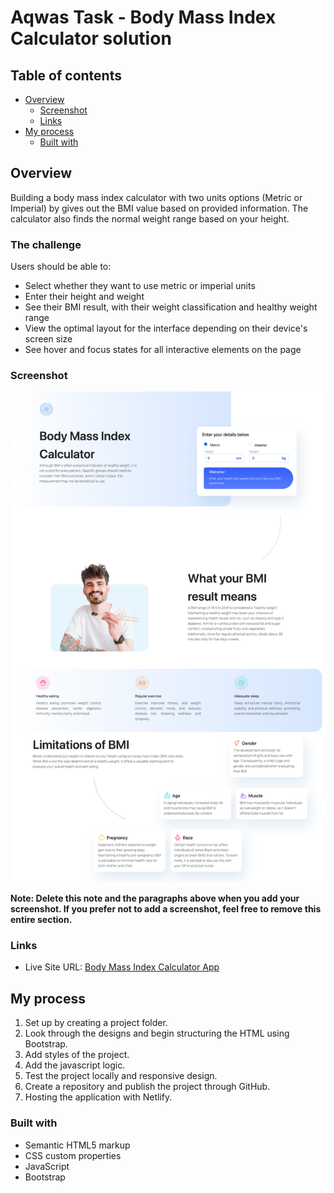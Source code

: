 # Aqwas Task - Body Mass Index Calculator solution

## Table of contents

- [Overview](#overview)
  - [Screenshot](#screenshot)
  - [Links](#links)
- [My process](#my-process)
  - [Built with](#built-with)

## Overview

Building a body mass index calculator with two units options (Metric or Imperial) by gives out the BMI value based on provided information. The calculator also finds the normal weight range based on your height.

### The challenge

Users should be able to:

- Select whether they want to use metric or imperial units
- Enter their height and weight
- See their BMI result, with their weight classification and healthy weight range
- View the optimal layout for the interface depending on their device's screen size
- See hover and focus states for all interactive elements on the page

### Screenshot

![full screenshot of app](./assets/images/projectScreenshot.png)

**Note: Delete this note and the paragraphs above when you add your screenshot. If you prefer not to add a screenshot, feel free to remove this entire section.**

### Links

- Live Site URL: [Body Mass Index Calculator App](https://bodymassindexcalculatorapp.netlify.app/)

## My process

1. Set up by creating a project folder.
1. Look through the designs and begin structuring the HTML using Bootstrap.
1. Add styles of the project.
1. Add the javascript logic.
1. Test the project locally and responsive design.
1. Create a repository and publish the project through GitHub.
1. Hosting the application with Netlify.

### Built with

- Semantic HTML5 markup
- CSS custom properties
- JavaScript
- Bootstrap

